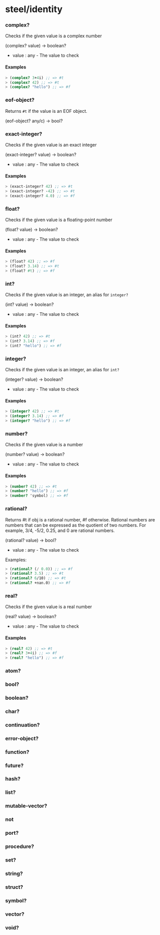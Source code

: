 # steel/identity
### **complex?**
Checks if the given value is a complex number

(complex? value) -> boolean?

* value : any - The value to check

#### Examples
```scheme
> (complex? 3+4i) ;; => #t
> (complex? 42) ;; => #t
> (complex? "hello") ;; => #f
```
### **eof-object?**
Returns `#t` if the value is an EOF object.

(eof-object? any/c) -> bool?
### **exact-integer?**
Checks if the given value is an exact integer

(exact-integer? value) -> boolean?

* value : any - The value to check

#### Examples
```scheme
> (exact-integer? 42) ;; => #t
> (exact-integer? -42) ;; => #t
> (exact-integer? 4.0) ;; => #f
```
### **float?**
Checks if the given value is a floating-point number

(float? value) -> boolean?

* value : any - The value to check

#### Examples
```scheme
> (float? 42) ;; => #f
> (float? 3.14) ;; => #t
> (float? #t) ;; => #f
```
### **int?**
Checks if the given value is an integer, an alias for `integer?`

(int? value) -> boolean?

* value : any - The value to check

#### Examples
```scheme
> (int? 42) ;; => #t
> (int? 3.14) ;; => #f
> (int? "hello") ;; => #f
```
### **integer?**
Checks if the given value is an integer, an alias for `int?`

(integer? value) -> boolean?

* value : any - The value to check

#### Examples
```scheme
> (integer? 42) ;; => #t
> (integer? 3.14) ;; => #f
> (integer? "hello") ;; => #f
```
### **number?**
Checks if the given value is a number

(number? value) -> boolean?

* value : any - The value to check

#### Examples
```scheme
> (number? 42) ;; => #t
> (number? "hello") ;; => #f
> (number? 'symbol) ;; => #f
```
### **rational?**
Returns #t if obj is a rational number, #f otherwise.
Rational numbers are numbers that can be expressed as the quotient of two numbers.
For example, 3/4, -5/2, 0.25, and 0 are rational numbers.

(rational? value) -> bool?

* value : any - The value to check

Examples:
```scheme
> (rational? (/ 0.0)) ;; => #f
> (rational? 3.5) ;; => #t
> (rational? 6/10) ;; => #t
> (rational? +nan.0) ;; => #f
```
### **real?**
Checks if the given value is a real number

(real? value) -> boolean?

* value : any - The value to check

#### Examples
```scheme
> (real? 42) ;; => #t
> (real? 3+4i) ;; => #f
> (real? "hello") ;; => #f
```
### **atom?**
### **bool?**
### **boolean?**
### **char?**
### **continuation?**
### **error-object?**
### **function?**
### **future?**
### **hash?**
### **list?**
### **mutable-vector?**
### **not**
### **port?**
### **procedure?**
### **set?**
### **string?**
### **struct?**
### **symbol?**
### **vector?**
### **void?**
